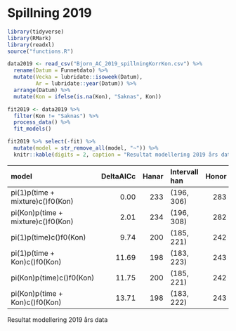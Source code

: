 Spillning 2019
================

``` r
library(tidyverse)
library(RMark) 
library(readxl)
source("functions.R")

data2019 <- read_csv("Bjorn_AC_2019_spillningKorrKon.csv") %>% 
  rename(Datum = Funnetdato) %>% 
  mutate(Vecka = lubridate::isoweek(Datum),
         Ar = lubridate::year(Datum)) %>% 
  arrange(Datum) %>% 
  mutate(Kon = ifelse(is.na(Kon), "Saknas", Kon))

fit2019 <- data2019 %>% 
  filter(Kon != "Saknas") %>% 
  process_data() %>% 
  fit_models()

fit2019 %>% select(-fit) %>% 
  mutate(model = str_remove_all(model, "~")) %>% 
  knitr::kable(digits = 2, caption = "Resultat modellering 2019 års data")
```

| model                              | DeltaAICc | Hanar | Intervall han | Honor | Intervall hon | Total | Intervall tot |
| :--------------------------------- | --------: | ----: | :------------ | ----: | :------------ | ----: | :------------ |
| pi(1)p(time + mixture)c()f0(Kon)   |      0.00 |   233 | (196, 306)    |   283 | (238, 369)    |   516 | (416, 640)    |
| pi(Kon)p(time + mixture)c()f0(Kon) |      2.01 |   234 | (196, 308)    |   282 | (237, 368)    |   516 | (417, 638)    |
| pi(1)p(time)c()f0(Kon)             |      9.74 |   200 | (185, 221)    |   242 | (225, 266)    |   442 | (413, 473)    |
| pi(1)p(time + Kon)c()f0(Kon)       |     11.69 |   198 | (183, 223)    |   243 | (225, 271)    |   441 | (412, 472)    |
| pi(Kon)p(time)c()f0(Kon)           |     11.75 |   200 | (185, 221)    |   242 | (225, 266)    |   442 | (413, 473)    |
| pi(Kon)p(time + Kon)c()f0(Kon)     |     13.71 |   198 | (183, 222)    |   243 | (225, 271)    |   441 | (412, 472)    |

Resultat modellering 2019 års data
